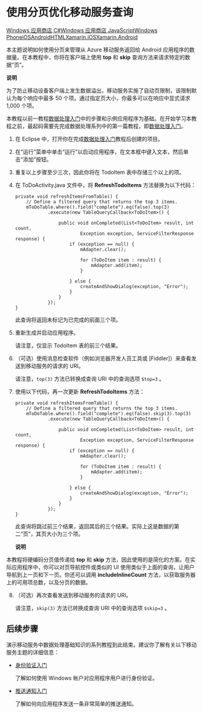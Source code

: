 <properties linkid="develop-mobile-tutorials-add-paging-to-data-android" urlDisplayName="Add paging to data" pageTitle="Add paging to data (Android) | Mobile Dev Center" metaKeywords="" description="Learn how to use paging to manage the amount of data returned to your Android app from Mobile Services." metaCanonical="" services="" documentationCenter="Mobile" title="Refine Mobile Services queries with paging" authors="ricksal" solutions="" manager="" editor="" />
<tags ms.service=""
    ms.date=""
    wacn.date=""
    />

# 使用分页优化移动服务查询

<div class="dev-center-tutorial-selector sublanding"> 
<a href="/develop/mobile/tutorials/add-paging-to-data-dotnet" title="Windows 应用商店 C#">Windows 应用商店 C#</a><a href="/develop/mobile/tutorials/add-paging-to-data-js" title="Windows 应用商店 JavaScript">Windows 应用商店 JavaScript</a><a href="/develop/mobile/tutorials/add-paging-to-data-wp8" title="Windows Phone">Windows Phone</a><a href="/develop/mobile/tutorials/add-paging-to-data-ios" title="iOS">iOS</a><a href="/develop/mobile/tutorials/add-paging-to-data-android" title="Android" class="current">Android</a><a href="/develop/mobile/tutorials/add-paging-to-data-html" title="HTML" class="current">HTML</a><a href="/develop/mobile/tutorials/add-paging-to-data-xamarin-ios" title="Xamarin.iOS">Xamarin.iOS</a><a href="/develop/mobile/tutorials/add-paging-to-data-xamarin-android" title="Xamarin.Android" class="current">Xamarin.Android</a></div>

本主题说明如何使用分页来管理从 Azure 移动服务返回给 Android 应用程序的数据量。在本教程中，你将在客户端上使用 **top** 和 **skip** 查询方法来请求特定的数据“页”。

<div class="dev-callout"><b>说明</b>
<p>为了防止移动设备客户端上发生数据溢出，移动服务实施了自动页限制，该限制默认为每个响应中最多 50 个项。通过指定页大小，你最多可以在响应中显式请求 1,000 个项。</p>
</div>

本教程以前一教程[数据处理入门][数据处理入门]中的步骤和示例应用程序为基础。在开始学习本教程之前，最起码需要先完成数据处理系列中的第一篇教程，即[数据处理入门][数据处理入门]。

1.  在 Eclipse 中，打开你在完成[数据处理入门][数据处理入门]教程后创建的项目。

2.  在“运行”菜单中单击“运行”以启动应用程序，在文本框中键入文本，然后单击“添加”按钮。

3.  重复以上步骤至少三次，因此你将在 TodoItem 表中存储三个以上的项。

4.  在 ToDoActivity.java 文件中，将 **RefreshTodoItems** 方法替换为以下代码：

        private void refreshItemsFromTable() {
            // Define a filtered query that returns the top 3 items.
            mToDoTable.where().field("complete").eq(false).top(3)
                    .execute(new TableQueryCallback<ToDoItem>() {

                        public void onCompleted(List<ToDoItem> result, int count,
                                Exception exception, ServiceFilterResponse response) {
                            if (exception == null) {
                                mAdapter.clear();

                                for (ToDoItem item : result) {
                                    mAdapter.add(item);
                                }

                            } else {
                                createAndShowDialog(exception, "Error");
                            }
                        }
                    });
        }

    此查询将返回未标记为已完成的前面三个项。

5.  重新生成并启动应用程序。

    请注意，仅显示 TodoItem 表的前三个结果。

6.  （可选）使用消息检查软件（例如浏览器开发人员工具或 [Fiddler]）来查看发送到移动服务的请求的 URI。

    请注意，`top(3)` 方法已转换成查询 URI 中的查询选项 `$top=3` 。

7.  使用以下代码，再一次更新 **RefreshTodoItems** 方法：

        private void refreshItemsFromTable() {
            // Define a filtered query that returns the top 3 items.
            mToDoTable.where().field("complete").eq(false).skip(3).top(3)
                    .execute(new TableQueryCallback<ToDoItem>() {

                        public void onCompleted(List<ToDoItem> result, int count,
                                Exception exception, ServiceFilterResponse response) {
                            if (exception == null) {
                                mAdapter.clear();

                                for (ToDoItem item : result) {
                                    mAdapter.add(item);
                                }

                            } else {
                                createAndShowDialog(exception, "Error");
                            }
                        }
                    });
        }

    此查询将跳过前三个结果，返回其后的三个结果。实际上这是数据的第二“页”，其页大小为三个项。

    <div class="dev-callout"><b>说明</b>
<p>本教程将硬编码分页值传递给 <strong>top</strong> 和 <strong>skip</strong> 方法，因此使用的是简化的方案。在实际应用程序中，你可以对页导航控件或类似的 UI 使用类似于上面的查询，让用户导航到上一页和下一页。你还可以调用 <strong>includeInlineCount</strong> 方法，以获取服务器上的可用项总数，以及分页的数据。</p>
</div>

8.  （可选）再次查看发送到移动服务的请求的 URI。

    请注意，`skip(3)` 方法已转换成查询 URI 中的查询选项 `$skip=3` 。

## <a name="next-steps"> </a> 后续步骤

演示移动服务中数据处理基础知识的系列教程到此结束。建议你了解有关以下移动服务主题的详细信息：

-   [身份验证入门][身份验证入门]

    了解如何使用 Windows 帐户对应用程序用户进行身份验证。

-   [推送通知入门][推送通知入门]

    了解如何向应用程序发送一条非常简单的推送通知。

<!-- Anchors. --> 
<!-- Images. --> 
<!-- URLs. -->

  [Windows 应用商店 C\#]: /develop/mobile/tutorials/add-paging-to-data-dotnet "Windows 应用商店 C#"
  [Windows 应用商店 JavaScript]: /develop/mobile/tutorials/add-paging-to-data-js "Windows 应用商店 JavaScript"
  [Windows Phone]: /develop/mobile/tutorials/add-paging-to-data-wp8 "Windows Phone"
  [iOS]: /develop/mobile/tutorials/add-paging-to-data-ios "iOS"
  [Android]: /develop/mobile/tutorials/add-paging-to-data-android "Android"
  [HTML]: /develop/mobile/tutorials/add-paging-to-data-html "HTML"
  [Xamarin.iOS]: /develop/mobile/tutorials/add-paging-to-data-xamarin-ios "Xamarin.iOS"
  [Xamarin.Android]: /develop/mobile/tutorials/add-paging-to-data-xamarin-android "Xamarin.Android"
  [数据处理入门]: /develop/mobile/tutorials/get-started-with-data-android
  [身份验证入门]: /develop/mobile/tutorials/get-started-with-users-android
  [推送通知入门]: /develop/mobile/tutorials/get-started-with-push-android
